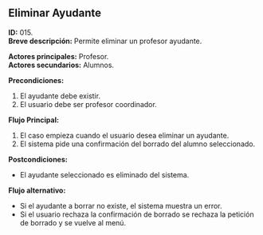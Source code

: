 ## Eliminar Ayudante

**ID:** 015.  
**Breve descripción:** Permite eliminar un profesor ayudante.

**Actores principales:** Profesor.  
**Actores secundarios:** Alumnos.

**Precondiciones:**

1. El ayudante debe existir.
2. El usuario debe ser profesor coordinador.

**Flujo Principal:**

1. El caso empieza cuando el usuario desea eliminar un ayudante.
2. El sistema pide una confirmación del borrado del alumno seleccionado.

**Postcondiciones:**

* El ayudante seleccionado es eliminado del sistema.

**Flujo alternativo:**

* Si el ayudante a borrar no existe, el sistema muestra un error.
* Si el usuario rechaza la confirmación de borrado se rechaza la petición de borrado y se vuelve al menú.
